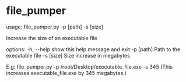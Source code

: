 # file_pumper
usage: file_pumper.py -p [path] -s [size]

Increase the size of an executable file

options:
  -h, --help  show this help message and exit
  -p [path]        Path to the executable file
  -s [size]        Size increase in megabytes

  E.g:
  file_pumper.py -p /root/Desktop/executable_file.exe -s 345
  (This increases executable_file.exe by 345 megabytes.)
